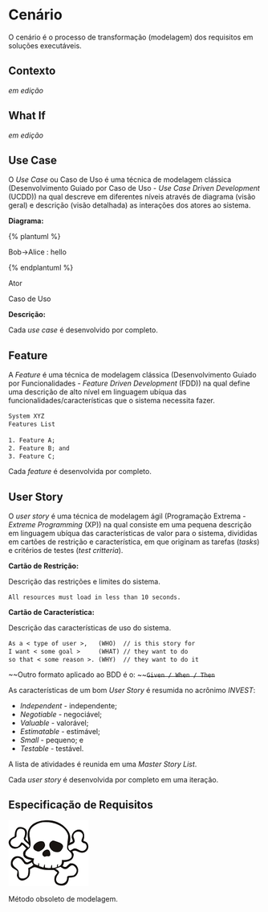# Cenário

O cenário é o processo de transformação \(modelagem\) dos requisitos em soluções executáveis.

## Contexto

_em edição_

## What If

_em edição_

## Use Case

O _Use Case_ ou Caso de Uso é uma técnica de modelagem clássica \(Desenvolvimento Guiado por Caso de Uso - _Use Case Driven Development_ \(UCDD\)\) na qual descreve em diferentes níveis através de diagrama \(visão geral\) e descrição \(visão detalhada\) as interações dos atores ao sistema.

**Diagrama:**

{% plantuml %}

Bob-&gt;Alice : hello

{% endplantuml %}

Ator

Caso de Uso

**Descrição:**

Cada _use case_ é desenvolvido por completo.

## Feature

A _Feature_ é uma técnica de modelagem clássica \(Desenvolvimento Guiado por Funcionalidades - _Feature Driven Development_ \(FDD\)\) na qual define uma descrição de alto nível em linguagem ubíqua das funcionalidades\/características que o sistema necessita fazer.

```
System XYZ
Features List

1. Feature A;
2. Feature B; and
3. Feature C;
```

Cada _feature_ é desenvolvida por completo.

## User Story

O _user story_ é uma técnica de modelagem ágil \(Programação Extrema - _Extreme Programming_ \(XP\)\) na qual consiste em uma pequena descrição em linguagem ubíqua das características de valor para o sistema, divididas em cartões de restrição e característica, em que originam as tarefas \(_tasks_\) e critérios de testes \(_test critteria_\).

**Cartão de Restrição:**

Descrição das restrições e limites do sistema.

```
All resources must load in less than 10 seconds.
```

**Cartão de Característica:**

Descrição das características de uso do sistema.

```
As a < type of user >,   (WHO)  // is this story for
I want < some goal >     (WHAT) // they want to do
so that < some reason >. (WHY)  // they want to do it
```

~~Outro formato aplicado ao BDD é o: ~~~~`Given / When / Then`~~

As características de um bom _User Story_ é resumida no acrônimo _INVEST_:

* _Independent_ - independente;
* _Negotiable_ - negociável;
* _Valuable_ - valorável;
* _Estimatable_ - estimável;
* _Small_ - pequeno; e
* _Testable_ - testável.

A lista de atividades é reunida em uma _Master Story List_.

Cada _user story_ é desenvolvida por completo em uma iteração.

## Especificação de Requisitos

![](/images/skull.png)

Método obsoleto de modelagem.

